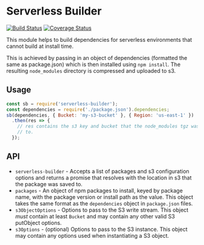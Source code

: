 # Serverless Builder

[![Build Status](https://travis-ci.org/elliotttf/serverless-builder.svg?branch=master)](https://travis-ci.org/elliotttf/serverless-builder)
[![Coverage Status](https://coveralls.io/repos/github/elliotttf/serverless-builder/badge.svg?branch=master)](https://coveralls.io/github/elliotttf/serverless-builder?branch=master)

This module helps to build dependencies for serverless environments that cannot
build at install time.

This is achieved by passing in an object of dependencies (formatted the same as package.json)
which is then installed using `npm install`. The resulting `node_modules` directory is
compressed and uploaded to s3.

## Usage

```javascript
const sb = require('serverless-builder');
const dependencies = require('./package.json').dependencies;
sb(dependencies, { Bucket: 'my-s3-bucket' }, { Region: 'us-east-1' })
  .then(res => {
    // res contains the s3 key and bucket that the node_modules tgz was uploaded
    // to.
  });
```

## API

* `serverless-builder` - Accepts a list of packages and s3 configuration options
  and returns a promise that resolves with the location in s3 that the package
  was saved to.
 * `packages` - An object of npm packages to install, keyed by package name,
   with the package version or install path as the value. This object takes the
   same format as the `dependencies` object in `package.json` files.
 * `s3ObjectOptions` - Options to pass to the S3 write stream. This object
   _must_ contain at least `Bucket` and may contain any other valid S3 putObject
   options.
 * `s3Options` - (optional) Options to pass to the S3 instance. This object may
   contain any options used when instantiating a S3 object.

